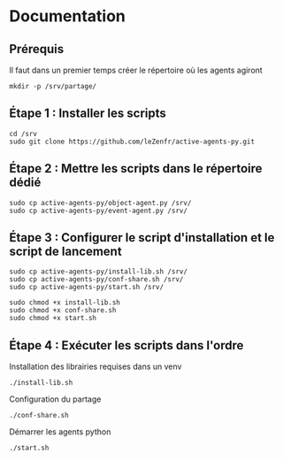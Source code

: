 # Documentation

## Prérequis 
Il faut dans un premier temps créer le répertoire où les agents agiront

```
mkdir -p /srv/partage/
```

## Étape 1 : Installer les scripts
```
cd /srv
sudo git clone https://github.com/leZenfr/active-agents-py.git
```

## Étape 2 : Mettre les scripts dans le répertoire dédié
```
sudo cp active-agents-py/object-agent.py /srv/
sudo cp active-agents-py/event-agent.py /srv/
```

## Étape 3 : Configurer le script d'installation et le script de lancement
```
sudo cp active-agents-py/install-lib.sh /srv/
sudo cp active-agents-py/conf-share.sh /srv/
sudo cp active-agents-py/start.sh /srv/

sudo chmod +x install-lib.sh
sudo chmod +x conf-share.sh
sudo chmod +x start.sh
```

## Étape 4 : Exécuter les scripts dans l'ordre

Installation des librairies requises dans un venv
```
./install-lib.sh
```

Configuration du partage
```
./conf-share.sh
```

Démarrer les agents python
```
./start.sh
```


